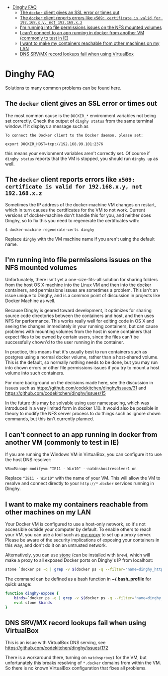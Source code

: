 <!-- START doctoc generated TOC please keep comment here to allow auto update -->
<!-- DON'T EDIT THIS SECTION, INSTEAD RE-RUN doctoc TO UPDATE -->


- [Dinghy FAQ](#dinghy-faq)
  - [The `docker` client gives an SSL error or times out](#the-docker-client-gives-an-ssl-error-or-times-out)
  - [The `docker` client reports errors like `x509: certificate is valid for 192.168.x.y, not 192.168.x.z`](#the-docker-client-reports-errors-like-x509-certificate-is-valid-for-192168xy-not-192168xz)
  - [I'm running into file permissions issues on the NFS mounted volumes](#im-running-into-file-permissions-issues-on-the-nfs-mounted-volumes)
  - [I can't connect to an app running in docker from another VM (commonly to test in IE)](#i-cant-connect-to-an-app-running-in-docker-from-another-vm-commonly-to-test-in-ie)
  - [I want to make my containers reachable from other machines on my LAN](#i-want-to-make-my-containers-reachable-from-other-machines-on-my-lan)
  - [DNS SRV/MX record lookups fail when using VirtualBox](#dns-srvmx-record-lookups-fail-when-using-virtualbox)

<!-- END doctoc generated TOC please keep comment here to allow auto update -->

# Dinghy FAQ

Solutions to many common problems can be found here.

## The `docker` client gives an SSL error or times out

The most common cause is the `DOCKER_*` environment variables not being set
correctly. Check the output of `dinghy status` from the same terminal window. If
it displays a message such as

    To connect the Docker client to the Docker daemon, please set:

    export DOCKER_HOST=tcp://192.168.99.101:2376

this means your envionment variables aren't correctly set. Of course if `dinghy
status` reports that the VM is stopped, you should run `dinghy up` as
well.

## The `docker` client reports errors like `x509: certificate is valid for 192.168.x.y, not 192.168.x.z`

Sometimes the IP address of the docker-machine VM changes on restart, which in
turn causes the certificates for the VM to not work. Current versions of
docker-machine don't handle this for you, and neither does Dinghy, so to fix
this you need to regenerate the certificates with:

    $ docker-machine regenerate-certs dinghy

Replace `dinghy` with the VM machine name if you aren't using the default name.

## I'm running into file permissions issues on the NFS mounted volumes

Unfortunately, there isn't yet a one-size-fits-all solution for sharing folders
from the host OS X machine into the Linux VM and then into the docker
containers, and permissions issues are sometimes a problem. This isn't an issue
unique to Dinghy, and is a common point of discussion in projects like Docker
Machine as well.

Because Dinghy is geared toward development, it optimizes for sharing source
code directories between the containers and host, and then uses NFS for
performance. This works really well for editing code in OS X and seeing the
changes immediately in your running containers, but can cause problems with
mounting volumes from the host in some containers that expect files to be owned
by certain users, since the files can't be successfully chown'd to the user
running in the container.

In practice, this means that it's usually best to run containers such as
postgres using a normal docker volume, rather than a host-shared volume. This is
the default, so normally nothing needs to be done, but you may run into chown
errors or other file permissions issues if you try to mount a host volume into
such containers.

For more background on the decisions made here, see the discussion in issues
such as https://github.com/codekitchen/dinghy/issues/31 and
https://github.com/codekitchen/dinghy/issues/15

In the future this may be solvable using user namespacing, which was introduced
in a very limited form in docker 1.10. It would also be possible in theory to
modify the NFS server process to do things such as ignore chown commands, but
this isn't currently planned.

## I can't connect to an app running in docker from another VM (commonly to test in IE)

If you are running the Windows VM in VirtualBox, you can configure it to use the
host DNS resolver:

    VBoxManage modifyvm "IE11 - Win10" --natdnshostresolver1 on

Replace `"IE11 - Win10"` with the name of your VM. This will allow the VM to
resolve and connect directly to your `http://*.docker` services running in
Dinghy.

## I want to make my containers reachable from other machines on my LAN

Your Docker VM is configured to use a host-only network, so it's not accessible
outside your computer by default. To enable others to reach your VM, you can use
a tool such as [my-proxy](https://github.com/esnunes/my-proxy) to set up a proxy
server. Please be aware of the security implications of exposing your containers
in this way, and don't do it on an untrusted network.

Alternatively, you can use [stone](http://www.gcd.org/sengoku/stone/) (can be installed with `brew`), which will make a proxy to all exposed Docker ports
on Dinghy's IP from localhost:

```bash
stone `docker ps -q | grep -v $(docker ps -q --filter='name=dinghy_http_proxy') | xargs -L 1 docker port | grep -o "[0-9]\+$" | tr '\n' ' ' | sed -e "s/\([0-9]\{1,\}\)/$(dinghy ip):\1 \1 --/g"`
```

The command can be defined as a bash function in **~/.bash_profile** for quick usage:

```bash
function dinghy-expose {
    binds=`docker ps -q | grep -v $(docker ps -q --filter='name=dinghy_http_proxy') | xargs -L 1 docker port | grep -o "[0-9]\+$" | tr '\n' ' ' | sed -e "s/\([0-9]\{1,\}\)/$(dinghy ip):\1 \1 --/g"`
    eval stone $binds
}
```

## DNS SRV/MX record lookups fail when using VirtualBox

This is an issue with VirtualBox DNS serving, see https://github.com/codekitchen/dinghy/issues/172

There is a workaround there, turning on `natdnsproxy1` for the VM, but
unfortunately this breaks resolving of `*.docker` domains from within the VM. So
there is no known VirtualBox configuration that fixes all problems.
